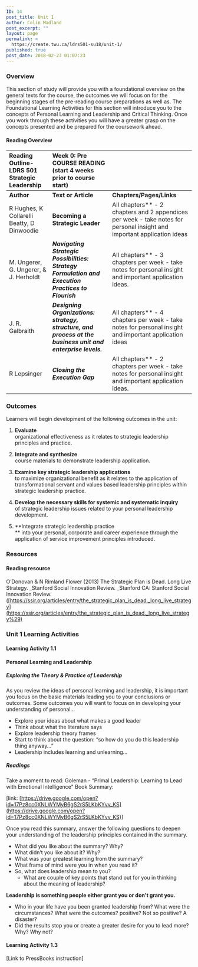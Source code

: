 ```yaml
---
ID: 14
post_title: Unit 1
author: Colin Madland
post_excerpt: ""
layout: page
permalink: >
  https://create.twu.ca/ldrs501-su18/unit-1/
published: true
post_date: 2018-02-23 01:07:23
---
```

### Overview

This section of study will provide you with a foundational overview on the general texts for the course, the outcomes we will focus on for the beginning stages of the pre-reading course preparations as well as. The Foundational Learning Activities for this section will introduce you to the concepts of Personal Learning and Leadership and Critical Thinking. Once you work through these activities you will have a greater grasp on the concepts presented and be prepared for the coursework ahead.

#### Reading Overview

| Reading Outline- LDRS 501 Strategic Leadership | Week 0: Pre COURSE READING (start 4 weeks prior to course start) | |
| :--- | :--- | :--- |
| **Author** | **Text or Article** | **Chapters/Pages/Links** |
| R Hughes, K Collarelli Beatty, D Dinwoodie | **Becoming a Strategic Leader** | All chapters** - 2 chapters and 2 appendices per week - take notes for personal insight and important application ideas |
| M. Ungerer, G. Ungerer, & J. Herholdt | _**Navigating Strategic Possibilities: Strategy Formulation and Execution Practices to Flourish**_ | All chapters** - 3 chapters per week - take notes for personal insight and important application ideas. |
| J. R. Galbraith | _**Designing Organizations: strategy, structure, and process at the business unit and enterprise levels.**_ | All chapters** - 4 chapters per week - take notes for personal insight and important application ideas |
| R Lepsinger | _**Closing the Execution Gap**_ | All chapters** - 2 chapters per week - take notes for personal insight and important application ideas. |

### Outcomes

Learners will begin development of the following outcomes in the unit:

1. **Evaluate**  
    organizational effectiveness as it relates to strategic leadership principles and practice.

2. **Integrate and synthesize**  
    course materials to demonstrate leadership application.

3. **Examine key strategic leadership applications**  
    to maximize organizational benefit as it relates to the application of transformational servant and values based leadership principles within strategic leadership practice.

4. **Develop the necessary skills for systemic and systematic inquiry**  
    of strategic leadership issues related to your personal leadership development.

5. **Integrate strategic leadership practice        
   ** into your personal, corporate and career experience through the application of service improvement principles introduced.

### Resources

#### Reading resource

O’Donovan & N Rimland Flower (2013) The Strategic Plan is Dead. Long Live Strategy. _Stanford Social Innovation Review. _Stanford CA: Stanford Social Innovation Review. ([https://ssir.org/articles/entry/the_strategic_plan_is_dead._long_live_strategy](https://ssir.org/articles/entry/the_strategic_plan_is_dead._long_live_strategy%29)

### Unit 1 Learning Activities

#### Learning Activity 1.1

#### **Personal Learning and Leadership**

##### Exploring the Theory & Practice of Leadership

As you review the ideas of personal learning and leadership, it is important you focus on the basic materials leading you to your conclusions or outcomes. Some outcomes you will want to focus on in developing your understanding of personal…

* Explore your ideas about what makes a good leader
* Think about what the literature says
* Explore leadership theory frames
* Start to think about the question: “so how do you do this leadership thing anyway…”
* Leadership includes learning and unlearning…

##### Readings

Take a moment to read: Goleman - “Primal Leadership: Learning to Lead with Emotional Intelligence" Book Summary:

[link: [https://drive.google.com/open?id=17Pz8cc0XNLWYMyB6gS2rS5LKbKYvv_KS](https://drive.google.com/open?id=17Pz8cc0XNLWYMyB6gS2rS5LKbKYvv_KS)]

Once you read this summary, answer the following questions to deepen your understanding of the leadership principles contained in the summary.

* What did you like about the summary? Why?
* What didn’t you like about it? Why?
* What was your greatest learning from the summary?
* What frame of mind were you in when you read it?
* So, what does leadership mean to you?
  * What are couple of key points that stand out for you in thinking about the meaning of leadership?

**Leadership is something people either grant you or don't grant you.**

* Who in your life have you been granted leadership from? What were the circumstances? What were the outcomes? positive? Not so positive? A disaster?
* Did the results stop you or create a greater desire for you to lead more? Why? Why not?







#### Learning Activity 1.3

[Link to PressBooks instruction]
